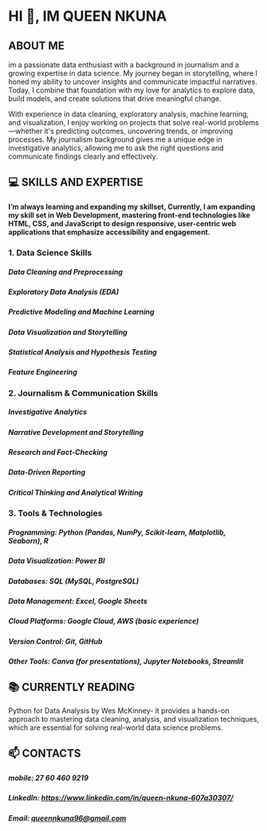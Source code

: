 # HI 👋, IM QUEEN NKUNA
## ABOUT ME
im a passionate data enthusiast with a background in journalism and a growing expertise in data science. My journey began in storytelling, where I honed my ability to uncover insights and communicate impactful narratives. Today, I combine that foundation with my love for analytics to explore data, build models, and create solutions that drive meaningful change.

With experience in data cleaning, exploratory analysis, machine learning, and visualization, I enjoy working on projects that solve real-world problems—whether it's predicting outcomes, uncovering trends, or improving processes. My journalism background gives me a unique edge in investigative analytics, allowing me to ask the right questions and communicate findings clearly and effectively.

## 💻 SKILLS AND EXPERTISE
#### I’m always learning and expanding my skillset, Currently, I am expanding my skill set in Web Development, mastering front-end technologies like HTML, CSS, and JavaScript to design responsive, user-centric web applications that emphasize accessibility and engagement.

### 1. Data Science Skills

##### Data Cleaning and Preprocessing
##### Exploratory Data Analysis (EDA)
##### Predictive Modeling and Machine Learning
##### Data Visualization and Storytelling
##### Statistical Analysis and Hypothesis Testing
##### Feature Engineering

### 2. Journalism & Communication Skills

##### Investigative Analytics
##### Narrative Development and Storytelling
##### Research and Fact-Checking
##### Data-Driven Reporting
##### Critical Thinking and Analytical Writing

### 3. Tools & Technologies

##### Programming: Python (Pandas, NumPy, Scikit-learn, Matplotlib, Seaborn), R
##### Data Visualization: Power BI
##### Databases: SQL (MySQL, PostgreSQL)
##### Data Management: Excel, Google Sheets
##### Cloud Platforms: Google Cloud, AWS (basic experience)
##### Version Control: Git, GitHub
##### Other Tools: Canva (for presentations), Jupyter Notebooks, Streamlit

## 📚 CURRENTLY READING
Python for Data Analysis by Wes McKinney- it provides a hands-on approach to mastering data cleaning, analysis, and visualization techniques, which are essential for solving real-world data science problems.

## 📫 CONTACTS
##### mobile: 27 60 460 9219
##### LinkedIn: https://www.linkedin.com/in/queen-nkuna-607a30307/
##### Email: queennkuna96@gmail.com

